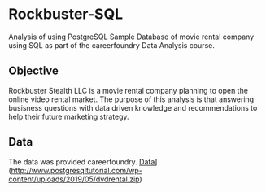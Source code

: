 # Rockbuster-SQL
Analysis of using PostgreSQL Sample Database of movie rental company using SQL as part of the careerfoundry Data Analysis course.

## Objective

Rockbuster Stealth LLC is a movie rental company planning to open the online video rental market. The purpose of this analysis is that answering busisness questions with data driven knowledge and recommendations to help their future marketing strategy. 

## Data

The data was provided careerfoundry. [Data]([)](http://www.postgresqltutorial.com/wp-content/uploads/2019/05/dvdrental.zip)
